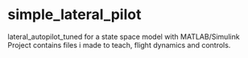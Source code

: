 # simple_lateral_pilot
lateral_autopilot_tuned for a state space model with MATLAB/Simulink<br/>
Project contains files i made to teach, flight dynamics and controls.
